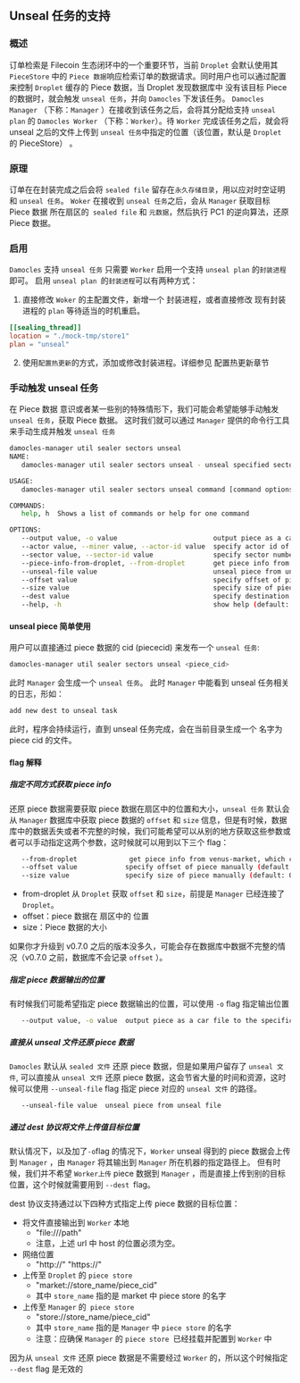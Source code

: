 
## Unseal 任务的支持

### 概述

订单检索是 Filecoin 生态闭环中的一个重要环节，当前 `Droplet` 会默认使用其 `PieceStore` 中的 `Piece 数据`响应检索订单的数据请求。同时用户也可以通过配置来控制 `Droplet` 缓存的 Piece 数据，当 Droplet 发现数据库中 没有该目标 Piece 的数据时，就会触发 `unseal 任务`，并向 `Damocles` 下发该任务。
`Damocles Manager` （下称：`Manager` ）在接收到该任务之后，会将其分配给支持 `unseal plan`  的 `Damocles Worker` （下称：`Worker`）。待  `Worker` 完成该任务之后，就会将 unseal 之后的文件上传到 `unseal 任务`中指定的位置（该位置，默认是 `Droplet` 的 PieceStore） 。


### 原理

订单在在封装完成之后会将 `sealed file` 留存在`永久存储目录`，用以应对时空证明和 `unseal 任务`。
 `Woker` 在接收到 `unseal 任务`之后，会从  `Manager` 获取目标 Piece 数据 所在扇区的` sealed file`  和 `元数据`，然后执行 PC1 的逆向算法，还原 Piece 数据。

### 启用

`Damocles` 支持 `unseal 任务` 只需要  `Worker` 启用一个支持 `unseal plan` 的`封装进程`即可。
启用 `unseal plan `的`封装进程`可以有两种方式：
1. 直接修改 `Woker` 的主配置文件，新增一个 封装进程，或者直接修改 现有封装进程的 `plan` 等待适当的时机重启。
```TOML
[[sealing_thread]]
location = "./mock-tmp/store1"
plan = "unseal"
```
2. 使用`配置热更新`的方式，添加或修改封装进程。详细参见 配置热更新章节


### 手动触发 unseal 任务

在 Piece 数据 意识或者某一些别的特殊情形下，我们可能会希望能够手动触发 `unseal 任务`，获取 Piece 数据。
这时我们就可以通过  `Manager` 提供的命令行工具来手动生成并触发 `unseal 任务`
```sh
damocles-manager util sealer sectors unseal
NAME:
   damocles-manager util sealer sectors unseal - unseal specified sector

USAGE:
   damocles-manager util sealer sectors unseal command [command options] <piece_cid>

COMMANDS:
   help, h  Shows a list of commands or help for one command

OPTIONS:
   --output value, -o value                        output piece as a car file to the specific path
   --actor value, --miner value, --actor-id value  specify actor id of miner manully, it must worke with flag "--sector"  (default: 0)
   --sector value, --sector-id value               specify sector number manully, it must worke with flag "--actor"  (default: 0)
   --piece-info-from-droplet, --from-droplet       get piece info from droplet, which come from damocles db by default . (default: false)
   --unseal-file value                             unseal piece from unseal file
   --offset value                                  specify offset of piece manually (default: 0)
   --size value                                    specify size of piece manually (default: 0)
   --dest value                                    specify destination to transfer piece manually, there are five protocols can be used:"file:///path","http://" "https://", "market://store_name/piece_cid", "store://store_name/piece_cid"
   --help, -h                                      show help (default: false)

```

#### unseal piece 简单使用

用户可以直接通过 piece 数据的 cid (piececid) 来发布一个 `unseal 任务`:

```sh
damocles-manager util sealer sectors unseal <piece_cid>
```
此时  `Manager` 会生成一个 `unseal 任务`。
此时  `Manager` 中能看到 unseal 任务相关的日志，形如：
```sh
add new dest to unseal task
```
此时，程序会持续运行，直到 unseal 任务完成，会在当前目录生成一个 名字为 piece cid 的文件。

#### flag 解释 

##### 指定不同方式获取 piece info

还原 piece 数据需要获取 piece 数据在扇区中的位置和大小，`unseal 任务` 默认会从 `Manager` 数据库中获取 piece 数据的 `offset` 和 `size` 信息，但是有时候，数据库中的数据丢失或者不完整的时候，我们可能希望可以从别的地方获取这些参数或者可以手动指定这两个参数，这时候就可以用到以下三个 flag：
```sh
   --from-droplet             get piece info from venus-market, which come from damocles db by default . (default: false)
   --offset value            specify offset of piece manually (default: 0)
   --size value              specify size of piece manually (default: 0)
```

- from-droplet 从 `Droplet` 获取 `offset` 和 `size`，前提是 `Manager` 已经连接了 `Droplet`。
- offset：piece 数据在 扇区中的 位置
- size：Piece 数据的大小

如果你才升级到 v0.7.0 之后的版本没多久，可能会存在数据库中数据不完整的情况（v0.7.0 之前，数据库不会记录 `offset` ）。


##### 指定 piece 数据输出的位置

有时候我们可能希望指定 piece 数据输出的位置，可以使用  `-o` flag 指定输出位置
```sh
   --output value, -o value  output piece as a car file to the specific path
```

##### 直接从 unseal 文件还原 piece 数据

`Damocles` 默认从 `sealed 文件` 还原 piece 数据，但是如果用户留存了 `unseal 文件`, 可以直接从 `unseal 文件` 还原 piece 数据，这会节省大量的时间和资源，这时候可以使用 `--unseal-file` flag 指定 piece 对应的 `unseal 文件` 的路径。
```sh
   --unseal-file value  unseal piece from unseal file
```

##### 通过 dest 协议将文件上传值目标位置

默认情况下，以及加了` -o `flag 的情况下，`Worker`  unseal 得到的 piece 数据会上传到  `Manager` ，由  `Manager` 将其输出到  `Manager` 所在机器的指定路径上。
但有时候，我们并不希望 `Worker上传` piece 数据到 `Manager` ，而是直接上传到别的目标位置，这个时候就需要用到  `--dest `flag。

dest 协议支持通过以下四种方式指定上传 piece 数据的目标位置：

- 将文件直接输出到 `Worker` 本地
	- "file:///path"
	- 注意，上述 url 中 host 的位置必须为空。
- 网络位置
	- "http://" "https://"
- 上传至 `Droplet` 的 `piece store`
	- "market://store_name/piece_cid"
	- 其中 `store_name` 指的是 market 中 piece store 的名字
- 上传至  `Manager` 的` piece store`
	- "store://store_name/piece_cid"
	- 其中 `store_name` 指的是 `Manager` 中 `piece store` 的名字
	- 注意：应确保  `Manager` 的 `piece store `已经挂载并配置到 `Worker` 中

因为从 `unseal 文件` 还原 piece 数据是不需要经过 `Worker` 的，所以这个时候指定 `--dest` flag 是无效的 
